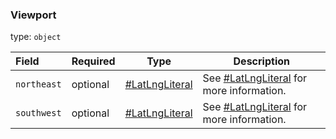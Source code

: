 <!--- This is a generated file, do not edit! -->
<!--- [START maps_http_schema_viewport] -->
<h3 class="schema-object" id="Viewport">Viewport</h3>

type: `object`

| Field       | Required | Type                                               | Description                                                                  |
| :---------- | -------- | -------------------------------------------------- | ---------------------------------------------------------------------------- |
| `northeast` | optional | [#LatLngLiteral](##LatLngLiteral "#LatLngLiteral") | See [#LatLngLiteral](##LatLngLiteral "#LatLngLiteral") for more information. |
| `southwest` | optional | [#LatLngLiteral](##LatLngLiteral "#LatLngLiteral") | See [#LatLngLiteral](##LatLngLiteral "#LatLngLiteral") for more information. |

<!--- [END maps_http_schema_viewport] -->